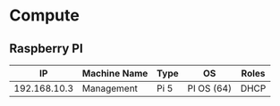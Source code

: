 # Compute

## Raspberry PI

|IP|Machine Name|Type|OS|Roles|
|--|------------|-----|--|----|
|192.168.10.3|Management|Pi 5|PI OS (64)| DHCP |
